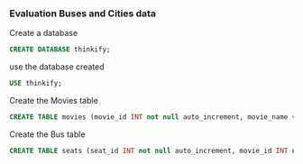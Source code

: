 ### Evaluation Buses and Cities data

Create a database
```sql
CREATE DATABASE thinkify;
```

use the database created
```sql
USE thinkify;
```

Create the Movies table
```sql
CREATE TABLE movies (movie_id INT not null auto_increment, movie_name varchar(255) not null, ticket_price INT not null, genre varchar(255) not null, language varchar(255) not null, theatre varchar(255) not null, location varchar(255) not null, primary key(movie_id));
```

Create the Bus table
```sql
CREATE TABLE seats (seat_id INT not null auto_increment, movie_id INT not null,booked INT not null DEFAULT 0, primary key(seat_id), foreign key(movie_id) REFERENCES movies(movie_id));
```

```sql

```